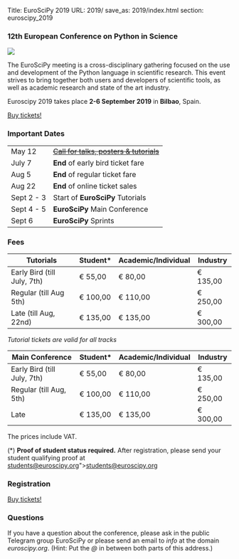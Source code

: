 Title: EuroSciPy 2019
URL: 2019/
save_as: 2019/index.html
section: euroscipy_2019


### 12th European Conference on Python in Science

![](../static/2019/bilbao.jpeg)

The EuroSciPy meeting is a cross-disciplinary gathering focused on the use and development
of the Python language in scientific research. This event strives to bring together both
users and developers of scientific tools, as well as academic research and state of the art
industry.

Euroscipy 2019 takes place **2-6 September 2019** in **Bilbao**, Spain.

<a href="https://ti.to/acpyss/euroscipy-2019">Buy tickets!</a>

### Important Dates

|            |                                                                                   |
| ---------- | --------------------------------------------------------------------------------- |
| May 12     | <s>[Call for talks, posters & tutorials](https://pretalx.com/euroscipy-2019/)</s> |
| July 7     | **End** of early bird ticket fare                                                 |
| Aug 5      | **End** of regular ticket fare                                                    |
| Aug 22     | **End** of online ticket sales                                                    |
| Sept 2 - 3 | Start of **EuroSciPy** Tutorials                                                  |
| Sept 4 - 5 | **EuroSciPy** Main Conference                                                     |
| Sept 6     | **EuroSciPy** Sprints                                                             |


### Fees<a name="fees"></a>


| Tutorials                   | Student* | Academic/Individual | Industry |
|-----------------------------|----------|---------------------|----------|
| Early Bird (till July, 7th) | € 55,00  | € 80,00             | € 135,00 |
| Regular (till Aug 5th)      | € 100,00 | € 110,00            | € 250,00 |
| Late (till Aug, 22nd)       | € 135,00 | € 135,00            | € 300,00 |

_Tutorial tickets are valid for all tracks_

| Main Conference             | Student* | Academic/Individual | Industry |
|-----------------------------|----------|---------------------|----------|
| Early Bird (till July, 7th) | € 55,00  | € 80,00             | € 135,00 |
| Regular (till Aug, 5th)     | € 100,00 | € 110,00            | € 250,00 |
| Late                        | € 135,00 | € 135,00            | € 300,00 |

The prices include VAT.

(*) **Proof of student status required.**  After registration, please send your student
qualifying proof at <a href="mailto">students@euroscipy.org">students@euroscipy.org</a>


### Registration<a name="registration"></a>

<a href="https://ti.to/acpyss/euroscipy-2019">Buy tickets!</a>


### Questions<a name="questions"></a>

If you have a question about the conference, please ask in the public Telegram group EuroSciPy
or please send an email to *info* at the domain *euroscipy.org*.
(Hint: Put the *@* in between both parts of this address.)
